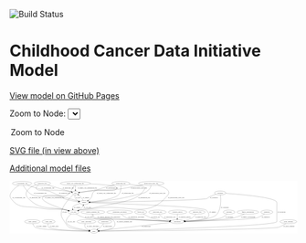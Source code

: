 <link rel='stylesheet' href="assets/style.css">
<link rel='stylesheet' href="https://unpkg.com/leaflet@1.5.1/dist/leaflet.css" integrity="sha512-xwE/Az9zrjBIphAcBb3F6JVqxf46+CDLwfLMHloNu6KEQCAWi6HcDUbeOfBIptF7tcCzusKFjFw2yuvEpDL9wQ==" crossorigin="">
<script type="text/javascript" src="https://code.jquery.com/jquery-3.2.1.min.js"></script>
<script type="text/javascript"  src="https://unpkg.com/leaflet@1.5.1/dist/leaflet.js"></script>
<script type="text/javascript" src="assets/actions.js"></script>

![Build Status](https://github.com/CBIIT/ccdi-model/actions/workflows/model-test-and-deploy.yml/badge.svg)

# Childhood Cancer Data Initiative Model

[View model on GitHub Pages](https://cbiit.github.io/ccdi-model/)



Zoom to Node: <select id="node_select">
  <option value="">Zoom to Node</option>
</select>
<div id="model"></div>

<p>
<a href="./model-desc/ccdi-model.svg">SVG file (in view above)</a>
<p>
<a href="./model-desc">Additional model files</a>
<div id='graph' style='display:off;'>
<svg width="2618pt" height="479pt"
 viewBox="0.00 0.00 2618.19 479.00" xmlns="http://www.w3.org/2000/svg" xmlns:xlink="http://www.w3.org/1999/xlink">
<g id="graph0" class="graph" transform="scale(1 1) rotate(0) translate(4 475)">
<title>Perl</title>
<polygon fill="#ffffff" stroke="transparent" points="-4,4 -4,-475 2614.1937,-475 2614.1937,4 -4,4"/>
<!-- study -->
<g id="node1" class="node">
<title>study</title>
<ellipse fill="none" stroke="#000000" cx="763.8506" cy="-18" rx="36.2938" ry="18"/>
<text text-anchor="middle" x="763.8506" y="-14.3" font-family="Times,serif" font-size="14.00" fill="#000000">study</text>
</g>
<!-- single_cell_sequencing_file -->
<g id="node2" class="node">
<title>single_cell_sequencing_file</title>
<ellipse fill="none" stroke="#000000" cx="594.8506" cy="-453" rx="137.5759" ry="18"/>
<text text-anchor="middle" x="594.8506" y="-449.3" font-family="Times,serif" font-size="14.00" fill="#000000">single_cell_sequencing_file</text>
</g>
<!-- sample -->
<g id="node7" class="node">
<title>sample</title>
<ellipse fill="none" stroke="#000000" cx="673.8506" cy="-279" rx="44.393" ry="18"/>
<text text-anchor="middle" x="673.8506" y="-275.3" font-family="Times,serif" font-size="14.00" fill="#000000">sample</text>
</g>
<!-- single_cell_sequencing_file&#45;&gt;sample -->
<g id="edge28" class="edge">
<title>single_cell_sequencing_file&#45;&gt;sample</title>
<path fill="none" stroke="#000000" d="M728.9513,-448.7583C829.5354,-444.1527 952.5814,-434.9104 968.8506,-417 973.3331,-412.0653 973.3484,-406.9208 968.8506,-402 938.744,-369.0621 806.0746,-408.6106 768.8506,-384 739.8236,-364.8089 755.6654,-340.3716 731.8506,-315 725.9043,-308.665 718.607,-303.0059 711.2203,-298.1552"/>
<polygon fill="#000000" stroke="#000000" points="712.9344,-295.1004 702.5834,-292.8402 709.2657,-301.0621 712.9344,-295.1004"/>
<text text-anchor="middle" x="877.3506" y="-362.3" font-family="Times,serif" font-size="14.00" fill="#000000">of_single_cell_sequencing_file</text>
</g>
<!-- pdx -->
<g id="node11" class="node">
<title>pdx</title>
<ellipse fill="none" stroke="#000000" cx="594.8506" cy="-366" rx="27.8951" ry="18"/>
<text text-anchor="middle" x="594.8506" y="-362.3" font-family="Times,serif" font-size="14.00" fill="#000000">pdx</text>
</g>
<!-- single_cell_sequencing_file&#45;&gt;pdx -->
<g id="edge30" class="edge">
<title>single_cell_sequencing_file&#45;&gt;pdx</title>
<path fill="none" stroke="#000000" d="M594.8506,-434.9735C594.8506,-423.1918 594.8506,-407.5607 594.8506,-394.1581"/>
<polygon fill="#000000" stroke="#000000" points="598.3507,-394.0033 594.8506,-384.0034 591.3507,-394.0034 598.3507,-394.0033"/>
<text text-anchor="middle" x="703.3506" y="-405.8" font-family="Times,serif" font-size="14.00" fill="#000000">of_single_cell_sequencing_file</text>
</g>
<!-- cell_line -->
<g id="node17" class="node">
<title>cell_line</title>
<ellipse fill="none" stroke="#000000" cx="577.8506" cy="-192" rx="49.2915" ry="18"/>
<text text-anchor="middle" x="577.8506" y="-188.3" font-family="Times,serif" font-size="14.00" fill="#000000">cell_line</text>
</g>
<!-- single_cell_sequencing_file&#45;&gt;cell_line -->
<g id="edge29" class="edge">
<title>single_cell_sequencing_file&#45;&gt;cell_line</title>
<path fill="none" stroke="#000000" d="M585.0665,-434.7293C570.052,-407.4391 541.245,-358.1416 523.8506,-348 480.3267,-322.6239 332.0321,-367.0121 297.8506,-330 262.3663,-291.5771 439.5583,-232.6457 528.8981,-205.9729"/>
<polygon fill="#000000" stroke="#000000" points="529.9646,-209.3074 538.5592,-203.112 527.977,-202.5955 529.9646,-209.3074"/>
<text text-anchor="middle" x="406.3506" y="-318.8" font-family="Times,serif" font-size="14.00" fill="#000000">of_single_cell_sequencing_file</text>
</g>
<!-- study_admin -->
<g id="node3" class="node">
<title>study_admin</title>
<ellipse fill="none" stroke="#000000" cx="202.8506" cy="-105" rx="70.3881" ry="18"/>
<text text-anchor="middle" x="202.8506" y="-101.3" font-family="Times,serif" font-size="14.00" fill="#000000">study_admin</text>
</g>
<!-- study_admin&#45;&gt;study -->
<g id="edge39" class="edge">
<title>study_admin&#45;&gt;study</title>
<path fill="none" stroke="#000000" d="M207.1968,-86.7945C210.9362,-75.3723 217.569,-61.444 228.8506,-54 269.0546,-27.4717 593.9382,-20.3076 716.9146,-18.5365"/>
<polygon fill="#000000" stroke="#000000" points="717.1901,-22.0331 727.1407,-18.395 717.0932,-15.0338 717.1901,-22.0331"/>
<text text-anchor="middle" x="285.3506" y="-57.8" font-family="Times,serif" font-size="14.00" fill="#000000">of_study_admin</text>
</g>
<!-- exposure -->
<g id="node4" class="node">
<title>exposure</title>
<ellipse fill="none" stroke="#000000" cx="1992.8506" cy="-192" rx="53.0913" ry="18"/>
<text text-anchor="middle" x="1992.8506" y="-188.3" font-family="Times,serif" font-size="14.00" fill="#000000">exposure</text>
</g>
<!-- participant -->
<g id="node23" class="node">
<title>participant</title>
<ellipse fill="none" stroke="#000000" cx="1521.8506" cy="-105" rx="62.2891" ry="18"/>
<text text-anchor="middle" x="1521.8506" y="-101.3" font-family="Times,serif" font-size="14.00" fill="#000000">participant</text>
</g>
<!-- exposure&#45;&gt;participant -->
<g id="edge11" class="edge">
<title>exposure&#45;&gt;participant</title>
<path fill="none" stroke="#000000" d="M1976.0716,-174.8809C1963.4427,-163.1637 1945.0696,-148.4488 1925.8506,-141 1867.2722,-118.2964 1694.0795,-109.7524 1594.5067,-106.6592"/>
<polygon fill="#000000" stroke="#000000" points="1594.3207,-103.1522 1584.2203,-106.3509 1594.1109,-110.149 1594.3207,-103.1522"/>
<text text-anchor="middle" x="1995.3506" y="-144.8" font-family="Times,serif" font-size="14.00" fill="#000000">of_exposure</text>
</g>
<!-- family_relationship -->
<g id="node5" class="node">
<title>family_relationship</title>
<ellipse fill="none" stroke="#000000" cx="2163.8506" cy="-192" rx="100.1823" ry="18"/>
<text text-anchor="middle" x="2163.8506" y="-188.3" font-family="Times,serif" font-size="14.00" fill="#000000">family_relationship</text>
</g>
<!-- family_relationship&#45;&gt;participant -->
<g id="edge25" class="edge">
<title>family_relationship&#45;&gt;participant</title>
<path fill="none" stroke="#000000" d="M2131.4649,-174.8823C2107.6492,-163.1658 2074.1183,-148.4512 2042.8506,-141 1959.7457,-121.1958 1716.6627,-111.0405 1594.1695,-107.0601"/>
<polygon fill="#000000" stroke="#000000" points="1594.2377,-103.5606 1584.1309,-106.7389 1594.0138,-110.557 1594.2377,-103.5606"/>
<text text-anchor="middle" x="2166.3506" y="-144.8" font-family="Times,serif" font-size="14.00" fill="#000000">of_family_relationship</text>
</g>
<!-- diagnosis -->
<g id="node6" class="node">
<title>diagnosis</title>
<ellipse fill="none" stroke="#000000" cx="2336.8506" cy="-192" rx="54.6905" ry="18"/>
<text text-anchor="middle" x="2336.8506" y="-188.3" font-family="Times,serif" font-size="14.00" fill="#000000">diagnosis</text>
</g>
<!-- diagnosis&#45;&gt;participant -->
<g id="edge7" class="edge">
<title>diagnosis&#45;&gt;participant</title>
<path fill="none" stroke="#000000" d="M2315.3376,-175.3935C2298.5181,-163.4409 2274.0108,-148.2048 2249.8506,-141 2188.2774,-122.6383 1766.1826,-110.7523 1594.371,-106.6241"/>
<polygon fill="#000000" stroke="#000000" points="1594.2405,-103.1201 1584.16,-106.3809 1594.0737,-110.1181 1594.2405,-103.1201"/>
<text text-anchor="middle" x="2326.3506" y="-144.8" font-family="Times,serif" font-size="14.00" fill="#000000">of_diagnosis</text>
</g>
<!-- sample&#45;&gt;pdx -->
<g id="edge41" class="edge">
<title>sample&#45;&gt;pdx</title>
<path fill="none" stroke="#000000" d="M665.7062,-296.6992C660.3966,-307.0918 652.8002,-320.0885 643.8506,-330 638.0805,-336.3902 631.0133,-342.3628 624.0611,-347.5353"/>
<polygon fill="#000000" stroke="#000000" points="621.5759,-345.0053 615.423,-353.6304 625.6116,-350.7248 621.5759,-345.0053"/>
<text text-anchor="middle" x="691.3506" y="-318.8" font-family="Times,serif" font-size="14.00" fill="#000000">of_sample</text>
</g>
<!-- sample&#45;&gt;cell_line -->
<g id="edge40" class="edge">
<title>sample&#45;&gt;cell_line</title>
<path fill="none" stroke="#000000" d="M635.5503,-269.9106C610.9084,-263.1994 582.1688,-253.4483 574.8506,-243 570.2511,-236.4334 569.2737,-228.1457 569.934,-220.1711"/>
<polygon fill="#000000" stroke="#000000" points="573.4311,-220.4705 571.5784,-210.0389 566.5215,-219.3491 573.4311,-220.4705"/>
<text text-anchor="middle" x="611.3506" y="-231.8" font-family="Times,serif" font-size="14.00" fill="#000000">of_sample</text>
</g>
<!-- sample&#45;&gt;participant -->
<g id="edge42" class="edge">
<title>sample&#45;&gt;participant</title>
<path fill="none" stroke="#000000" d="M718.234,-277.6888C919.9214,-271.5478 1742.0483,-244.473 1783.8506,-210 1807.992,-190.0914 1818.4966,-164.5139 1797.8506,-141 1784.5011,-125.7962 1670.4894,-115.0775 1593.2397,-109.4827"/>
<polygon fill="#000000" stroke="#000000" points="1593.2923,-105.9777 1583.0694,-108.7602 1592.7962,-112.9601 1593.2923,-105.9777"/>
<text text-anchor="middle" x="1844.3506" y="-188.3" font-family="Times,serif" font-size="14.00" fill="#000000">of_sample</text>
</g>
<!-- therapeutic_procedure -->
<g id="node8" class="node">
<title>therapeutic_procedure</title>
<ellipse fill="none" stroke="#000000" cx="997.8506" cy="-192" rx="117.7793" ry="18"/>
<text text-anchor="middle" x="997.8506" y="-188.3" font-family="Times,serif" font-size="14.00" fill="#000000">therapeutic_procedure</text>
</g>
<!-- therapeutic_procedure&#45;&gt;participant -->
<g id="edge31" class="edge">
<title>therapeutic_procedure&#45;&gt;participant</title>
<path fill="none" stroke="#000000" d="M1012.5922,-174.0662C1023.2794,-162.45 1038.8015,-148.1918 1055.8506,-141 1091.1297,-126.1182 1327.709,-113.6111 1449.5732,-108.0669"/>
<polygon fill="#000000" stroke="#000000" points="1450.0963,-111.5469 1459.9285,-107.6 1449.781,-104.554 1450.0963,-111.5469"/>
<text text-anchor="middle" x="1148.8506" y="-144.8" font-family="Times,serif" font-size="14.00" fill="#000000">of_therapeutic_procedure</text>
</g>
<!-- follow_up -->
<g id="node9" class="node">
<title>follow_up</title>
<ellipse fill="none" stroke="#000000" cx="1188.8506" cy="-192" rx="55.4913" ry="18"/>
<text text-anchor="middle" x="1188.8506" y="-188.3" font-family="Times,serif" font-size="14.00" fill="#000000">follow_up</text>
</g>
<!-- follow_up&#45;&gt;participant -->
<g id="edge27" class="edge">
<title>follow_up&#45;&gt;participant</title>
<path fill="none" stroke="#000000" d="M1212.1508,-175.602C1229.6818,-164.0798 1254.7353,-149.2955 1278.8506,-141 1334.4792,-121.8641 1400.71,-112.8981 1449.9669,-108.6981"/>
<polygon fill="#000000" stroke="#000000" points="1450.5239,-112.1646 1460.2103,-107.8722 1449.9613,-105.1873 1450.5239,-112.1646"/>
<text text-anchor="middle" x="1323.8506" y="-144.8" font-family="Times,serif" font-size="14.00" fill="#000000">of_follow_up</text>
</g>
<!-- study_arm -->
<g id="node10" class="node">
<title>study_arm</title>
<ellipse fill="none" stroke="#000000" cx="350.8506" cy="-105" rx="59.5901" ry="18"/>
<text text-anchor="middle" x="350.8506" y="-101.3" font-family="Times,serif" font-size="14.00" fill="#000000">study_arm</text>
</g>
<!-- study_arm&#45;&gt;study -->
<g id="edge37" class="edge">
<title>study_arm&#45;&gt;study</title>
<path fill="none" stroke="#000000" d="M345.7089,-86.7061C343.8521,-75.8328 343.8685,-62.5403 351.8506,-54 376.3797,-27.7553 614.3419,-20.5434 717.0459,-18.6455"/>
<polygon fill="#000000" stroke="#000000" points="717.1979,-22.1435 727.1348,-18.4682 717.0749,-15.1446 717.1979,-22.1435"/>
<text text-anchor="middle" x="400.3506" y="-57.8" font-family="Times,serif" font-size="14.00" fill="#000000">of_study_arm</text>
</g>
<!-- pdx&#45;&gt;study -->
<g id="edge35" class="edge">
<title>pdx&#45;&gt;study</title>
<path fill="none" stroke="#000000" d="M577.4664,-351.3904C548.8734,-326.0866 492.9834,-270.9343 471.8506,-210 453.1867,-156.1845 476.9575,-134.8546 507.8506,-87 518.7646,-70.0937 521.0731,-63.4286 538.8506,-54 569.0368,-37.9902 660.9378,-27.1945 717.5184,-21.866"/>
<polygon fill="#000000" stroke="#000000" points="718.0118,-25.3355 727.6494,-20.9347 717.371,-18.3649 718.0118,-25.3355"/>
<text text-anchor="middle" x="495.8506" y="-188.3" font-family="Times,serif" font-size="14.00" fill="#000000">of_pdx</text>
</g>
<!-- pdx&#45;&gt;sample -->
<g id="edge36" class="edge">
<title>pdx&#45;&gt;sample</title>
<path fill="none" stroke="#000000" d="M590.7607,-348.1007C589.3916,-337.6372 589.551,-324.6362 595.8506,-315 602.8052,-304.3617 613.7731,-296.8168 625.3116,-291.4847"/>
<polygon fill="#000000" stroke="#000000" points="626.698,-294.6991 634.6218,-287.666 624.0416,-288.2227 626.698,-294.6991"/>
<text text-anchor="middle" x="619.8506" y="-318.8" font-family="Times,serif" font-size="14.00" fill="#000000">of_pdx</text>
</g>
<!-- molecular_test -->
<g id="node12" class="node">
<title>molecular_test</title>
<ellipse fill="none" stroke="#000000" cx="1341.8506" cy="-192" rx="79.8859" ry="18"/>
<text text-anchor="middle" x="1341.8506" y="-188.3" font-family="Times,serif" font-size="14.00" fill="#000000">molecular_test</text>
</g>
<!-- molecular_test&#45;&gt;participant -->
<g id="edge10" class="edge">
<title>molecular_test&#45;&gt;participant</title>
<path fill="none" stroke="#000000" d="M1354.9956,-174.0244C1363.9488,-162.9929 1376.7113,-149.4139 1390.8506,-141 1410.7125,-129.1806 1434.5632,-121.1349 1456.4389,-115.7057"/>
<polygon fill="#000000" stroke="#000000" points="1457.39,-119.0778 1466.3295,-113.3912 1455.795,-112.2619 1457.39,-119.0778"/>
<text text-anchor="middle" x="1454.8506" y="-144.8" font-family="Times,serif" font-size="14.00" fill="#000000">of_molecular_test</text>
</g>
<!-- medical_history -->
<g id="node13" class="node">
<title>medical_history</title>
<ellipse fill="none" stroke="#000000" cx="1524.8506" cy="-192" rx="85.2851" ry="18"/>
<text text-anchor="middle" x="1524.8506" y="-188.3" font-family="Times,serif" font-size="14.00" fill="#000000">medical_history</text>
</g>
<!-- medical_history&#45;&gt;participant -->
<g id="edge38" class="edge">
<title>medical_history&#45;&gt;participant</title>
<path fill="none" stroke="#000000" d="M1523.706,-173.6918C1523.3859,-168.0228 1523.0668,-161.7548 1522.8506,-156 1522.5781,-148.7461 1522.3775,-140.9088 1522.2308,-133.6054"/>
<polygon fill="#000000" stroke="#000000" points="1525.7271,-133.3544 1522.0523,-123.4173 1518.7281,-133.4771 1525.7271,-133.3544"/>
<text text-anchor="middle" x="1590.8506" y="-144.8" font-family="Times,serif" font-size="14.00" fill="#000000">of_medical_history</text>
</g>
<!-- pathology_file -->
<g id="node14" class="node">
<title>pathology_file</title>
<ellipse fill="none" stroke="#000000" cx="293.8506" cy="-453" rx="76.0865" ry="18"/>
<text text-anchor="middle" x="293.8506" y="-449.3" font-family="Times,serif" font-size="14.00" fill="#000000">pathology_file</text>
</g>
<!-- pathology_file&#45;&gt;sample -->
<g id="edge3" class="edge">
<title>pathology_file&#45;&gt;sample</title>
<path fill="none" stroke="#000000" d="M258.8349,-436.9339C242.663,-427.3286 229.163,-414.5786 239.8506,-402 255.8889,-383.124 326.041,-390.829 349.8506,-384 389.6806,-372.576 396.7771,-361.7914 435.8506,-348 500.8046,-325.0737 577.6078,-303.8346 626.0304,-291.1402"/>
<polygon fill="#000000" stroke="#000000" points="627.1238,-294.4723 635.918,-288.5636 625.3585,-287.6985 627.1238,-294.4723"/>
<text text-anchor="middle" x="496.8506" y="-362.3" font-family="Times,serif" font-size="14.00" fill="#000000">of_pathology_file</text>
</g>
<!-- pathology_file&#45;&gt;pdx -->
<g id="edge2" class="edge">
<title>pathology_file&#45;&gt;pdx</title>
<path fill="none" stroke="#000000" d="M341.7391,-438.9701C376.8997,-428.6871 425.8272,-414.4152 468.8506,-402 499.3969,-393.1853 534.1403,-383.2666 559.3961,-376.0759"/>
<polygon fill="#000000" stroke="#000000" points="560.599,-379.3726 569.2591,-373.2691 558.683,-372.6399 560.599,-379.3726"/>
<text text-anchor="middle" x="529.8506" y="-405.8" font-family="Times,serif" font-size="14.00" fill="#000000">of_pathology_file</text>
</g>
<!-- pathology_file&#45;&gt;cell_line -->
<g id="edge1" class="edge">
<title>pathology_file&#45;&gt;cell_line</title>
<path fill="none" stroke="#000000" d="M238.3335,-440.5975C208.0446,-430.6934 173.0938,-413.4233 154.8506,-384 138.4063,-357.4781 145.7593,-337.0409 167.8506,-315 281.9154,-201.1953 357.9646,-246.7295 514.8506,-210 519.7775,-208.8465 524.8945,-207.5504 529.9866,-206.1961"/>
<polygon fill="#000000" stroke="#000000" points="530.9695,-209.5559 539.6921,-203.542 529.123,-202.8038 530.9695,-209.5559"/>
<text text-anchor="middle" x="228.8506" y="-318.8" font-family="Times,serif" font-size="14.00" fill="#000000">of_pathology_file</text>
</g>
<!-- radiology_file -->
<g id="node15" class="node">
<title>radiology_file</title>
<ellipse fill="none" stroke="#000000" cx="1701.8506" cy="-192" rx="73.387" ry="18"/>
<text text-anchor="middle" x="1701.8506" y="-188.3" font-family="Times,serif" font-size="14.00" fill="#000000">radiology_file</text>
</g>
<!-- radiology_file&#45;&gt;participant -->
<g id="edge12" class="edge">
<title>radiology_file&#45;&gt;participant</title>
<path fill="none" stroke="#000000" d="M1690.7993,-173.9407C1683.1356,-162.8758 1671.9691,-149.2912 1658.8506,-141 1638.0233,-127.8367 1612.5149,-119.4628 1589.1792,-114.1456"/>
<polygon fill="#000000" stroke="#000000" points="1589.8408,-110.708 1579.3312,-112.0488 1588.3831,-117.5546 1589.8408,-110.708"/>
<text text-anchor="middle" x="1734.8506" y="-144.8" font-family="Times,serif" font-size="14.00" fill="#000000">of_radiology_file</text>
</g>
<!-- methylation_array_file -->
<g id="node16" class="node">
<title>methylation_array_file</title>
<ellipse fill="none" stroke="#000000" cx="1284.8506" cy="-453" rx="115.8798" ry="18"/>
<text text-anchor="middle" x="1284.8506" y="-449.3" font-family="Times,serif" font-size="14.00" fill="#000000">methylation_array_file</text>
</g>
<!-- methylation_array_file&#45;&gt;sample -->
<g id="edge4" class="edge">
<title>methylation_array_file&#45;&gt;sample</title>
<path fill="none" stroke="#000000" d="M1282.9262,-434.5932C1280.952,-423.9499 1276.9526,-410.938 1268.8506,-402 1227.6574,-356.5567 1200.6994,-365.2855 1141.8506,-348 995.9389,-305.1418 816.2573,-288.1838 727.9969,-282.0808"/>
<polygon fill="#000000" stroke="#000000" points="728.1631,-278.5841 717.9509,-281.406 727.6939,-285.5684 728.1631,-278.5841"/>
<text text-anchor="middle" x="1341.3506" y="-362.3" font-family="Times,serif" font-size="14.00" fill="#000000">of_methylation_array_file</text>
</g>
<!-- methylation_array_file&#45;&gt;pdx -->
<g id="edge5" class="edge">
<title>methylation_array_file&#45;&gt;pdx</title>
<path fill="none" stroke="#000000" d="M1209.6929,-439.2105C1131.8073,-424.9903 1018.5712,-404.5372 997.8506,-402 880.6766,-387.6522 850.3245,-395.6398 732.8506,-384 698.7388,-380.6201 660.0516,-375.458 632.3373,-371.5272"/>
<polygon fill="#000000" stroke="#000000" points="632.6805,-368.0407 622.2853,-370.0872 631.6879,-374.97 632.6805,-368.0407"/>
<text text-anchor="middle" x="1173.3506" y="-405.8" font-family="Times,serif" font-size="14.00" fill="#000000">of_methylation_array_file</text>
</g>
<!-- methylation_array_file&#45;&gt;cell_line -->
<g id="edge6" class="edge">
<title>methylation_array_file&#45;&gt;cell_line</title>
<path fill="none" stroke="#000000" d="M1343.8895,-437.5047C1399.3738,-420.0475 1469.3889,-388.7137 1436.8506,-348 1255.9008,-121.586 1083.0345,-267.1348 795.8506,-228 724.9462,-218.3378 705.8903,-224.6705 635.8506,-210 631.9567,-209.1844 627.9505,-208.2181 623.9498,-207.1634"/>
<polygon fill="#000000" stroke="#000000" points="624.6573,-203.7267 614.0835,-204.3946 622.7659,-210.4664 624.6573,-203.7267"/>
<text text-anchor="middle" x="1512.3506" y="-318.8" font-family="Times,serif" font-size="14.00" fill="#000000">of_methylation_array_file</text>
</g>
<!-- cell_line&#45;&gt;study -->
<g id="edge21" class="edge">
<title>cell_line&#45;&gt;study</title>
<path fill="none" stroke="#000000" d="M556.5331,-175.5431C531.4305,-154.1573 495.7806,-116.112 517.8506,-87 541.9652,-55.1909 653.7646,-34.0034 718.0361,-24.2249"/>
<polygon fill="#000000" stroke="#000000" points="718.9284,-27.6308 728.3049,-22.6981 717.8988,-20.7069 718.9284,-27.6308"/>
<text text-anchor="middle" x="558.3506" y="-101.3" font-family="Times,serif" font-size="14.00" fill="#000000">of_cell_line</text>
</g>
<!-- cell_line&#45;&gt;sample -->
<g id="edge20" class="edge">
<title>cell_line&#45;&gt;sample</title>
<path fill="none" stroke="#000000" d="M615.0397,-203.9705C627.9908,-209.6085 641.7834,-217.4638 651.8506,-228 658.0073,-234.4436 662.586,-242.8818 665.9237,-251.0347"/>
<polygon fill="#000000" stroke="#000000" points="662.7183,-252.4638 669.402,-260.6845 669.3036,-250.0901 662.7183,-252.4638"/>
<text text-anchor="middle" x="703.3506" y="-231.8" font-family="Times,serif" font-size="14.00" fill="#000000">of_cell_line</text>
</g>
<!-- cell_line&#45;&gt;participant -->
<g id="edge19" class="edge">
<title>cell_line&#45;&gt;participant</title>
<path fill="none" stroke="#000000" d="M600.9369,-176.0679C619.8597,-163.9724 647.8328,-148.2294 674.8506,-141 774.3179,-114.3845 1034.9785,-127.4107 1137.8506,-123 1246.8122,-118.3282 1373.1341,-112.2863 1450.2547,-108.5271"/>
<polygon fill="#000000" stroke="#000000" points="1450.5214,-112.0183 1460.3388,-108.0349 1450.18,-105.0266 1450.5214,-112.0183"/>
<text text-anchor="middle" x="715.3506" y="-144.8" font-family="Times,serif" font-size="14.00" fill="#000000">of_cell_line</text>
</g>
<!-- study_personnel -->
<g id="node18" class="node">
<title>study_personnel</title>
<ellipse fill="none" stroke="#000000" cx="694.8506" cy="-105" rx="87.1846" ry="18"/>
<text text-anchor="middle" x="694.8506" y="-101.3" font-family="Times,serif" font-size="14.00" fill="#000000">study_personnel</text>
</g>
<!-- study_personnel&#45;&gt;study -->
<g id="edge33" class="edge">
<title>study_personnel&#45;&gt;study</title>
<path fill="none" stroke="#000000" d="M684.6292,-86.802C680.3054,-76.486 677.5554,-63.736 683.8506,-54 692.1151,-41.2183 706.1187,-32.9297 720.1212,-27.5742"/>
<polygon fill="#000000" stroke="#000000" points="721.3951,-30.8381 729.7444,-24.3159 719.1501,-24.2078 721.3951,-30.8381"/>
<text text-anchor="middle" x="753.3506" y="-57.8" font-family="Times,serif" font-size="14.00" fill="#000000">of_study_personnel</text>
</g>
<!-- publication -->
<g id="node19" class="node">
<title>publication</title>
<ellipse fill="none" stroke="#000000" cx="862.8506" cy="-105" rx="63.0888" ry="18"/>
<text text-anchor="middle" x="862.8506" y="-101.3" font-family="Times,serif" font-size="14.00" fill="#000000">publication</text>
</g>
<!-- publication&#45;&gt;study -->
<g id="edge34" class="edge">
<title>publication&#45;&gt;study</title>
<path fill="none" stroke="#000000" d="M851.2641,-87.1616C843.9268,-76.7198 833.7827,-63.7201 822.8506,-54 815.3965,-47.3724 806.5626,-41.2531 798.0308,-36.011"/>
<polygon fill="#000000" stroke="#000000" points="799.7126,-32.9396 789.3197,-30.881 796.1605,-38.9714 799.7126,-32.9396"/>
<text text-anchor="middle" x="887.8506" y="-57.8" font-family="Times,serif" font-size="14.00" fill="#000000">of_publication</text>
</g>
<!-- cytogenomic_file -->
<g id="node20" class="node">
<title>cytogenomic_file</title>
<ellipse fill="none" stroke="#000000" cx="109.8506" cy="-453" rx="89.8845" ry="18"/>
<text text-anchor="middle" x="109.8506" y="-449.3" font-family="Times,serif" font-size="14.00" fill="#000000">cytogenomic_file</text>
</g>
<!-- cytogenomic_file&#45;&gt;sample -->
<g id="edge13" class="edge">
<title>cytogenomic_file&#45;&gt;sample</title>
<path fill="none" stroke="#000000" d="M119.6586,-435.0267C134.1888,-410.4247 163.9582,-367.1367 202.8506,-348 255.2145,-322.2347 408.7672,-346.1393 464.8506,-330 478.4177,-326.0958 479.5604,-319.7622 492.8506,-315 534.7559,-299.9843 584.4887,-290.6636 621.2094,-285.2791"/>
<polygon fill="#000000" stroke="#000000" points="621.7939,-288.7313 631.2042,-283.8633 620.8121,-281.8005 621.7939,-288.7313"/>
<text text-anchor="middle" x="274.3506" y="-362.3" font-family="Times,serif" font-size="14.00" fill="#000000">of_cytogenomic_file</text>
</g>
<!-- cytogenomic_file&#45;&gt;pdx -->
<g id="edge14" class="edge">
<title>cytogenomic_file&#45;&gt;pdx</title>
<path fill="none" stroke="#000000" d="M155.6904,-437.4706C195.8185,-424.1128 251.1516,-406.33 273.8506,-402 378.0516,-382.1231 406.8766,-399.2777 511.8506,-384 527.3489,-381.7444 544.2752,-378.2618 558.7763,-374.9586"/>
<polygon fill="#000000" stroke="#000000" points="559.9098,-378.2882 568.8516,-372.6053 558.3176,-371.4716 559.9098,-378.2882"/>
<text text-anchor="middle" x="345.3506" y="-405.8" font-family="Times,serif" font-size="14.00" fill="#000000">of_cytogenomic_file</text>
</g>
<!-- cytogenomic_file&#45;&gt;cell_line -->
<g id="edge15" class="edge">
<title>cytogenomic_file&#45;&gt;cell_line</title>
<path fill="none" stroke="#000000" d="M81.1071,-435.807C41.1531,-409.7181 -22.8763,-358.5564 8.8506,-315 83.0806,-213.0931 155.1379,-252.2958 278.8506,-228 382.0724,-207.7284 411.3045,-228.5441 514.8506,-210 520.1692,-209.0475 525.683,-207.8288 531.1365,-206.4754"/>
<polygon fill="#000000" stroke="#000000" points="532.0534,-209.8533 540.8325,-203.9223 530.2709,-203.0841 532.0534,-209.8533"/>
<text text-anchor="middle" x="80.3506" y="-318.8" font-family="Times,serif" font-size="14.00" fill="#000000">of_cytogenomic_file</text>
</g>
<!-- clinical_measure_file -->
<g id="node21" class="node">
<title>clinical_measure_file</title>
<ellipse fill="none" stroke="#000000" cx="753.8506" cy="-192" rx="108.5808" ry="18"/>
<text text-anchor="middle" x="753.8506" y="-188.3" font-family="Times,serif" font-size="14.00" fill="#000000">clinical_measure_file</text>
</g>
<!-- clinical_measure_file&#45;&gt;study -->
<g id="edge8" class="edge">
<title>clinical_measure_file&#45;&gt;study</title>
<path fill="none" stroke="#000000" d="M749.1627,-173.6912C747.5548,-162.8122 747.8361,-149.5191 755.8506,-141 783.244,-111.8817 905.9271,-150.599 934.8506,-123 957.1858,-101.6875 962.4103,-77.8852 942.8506,-54 926.3853,-33.8936 857.5785,-24.7748 810.2347,-20.817"/>
<polygon fill="#000000" stroke="#000000" points="810.4326,-17.3218 800.1889,-20.0268 809.8837,-24.3003 810.4326,-17.3218"/>
<text text-anchor="middle" x="1040.8506" y="-101.3" font-family="Times,serif" font-size="14.00" fill="#000000">of_clinical_measure_file</text>
</g>
<!-- clinical_measure_file&#45;&gt;participant -->
<g id="edge32" class="edge">
<title>clinical_measure_file&#45;&gt;participant</title>
<path fill="none" stroke="#000000" d="M754.5159,-173.9704C755.9687,-162.6226 759.8599,-148.711 769.8506,-141 770.6875,-140.3541 1262.1561,-117.2006 1450.0153,-108.3725"/>
<polygon fill="#000000" stroke="#000000" points="1450.2465,-111.8656 1460.0712,-107.9 1449.9179,-104.8733 1450.2465,-111.8656"/>
<text text-anchor="middle" x="899.3506" y="-144.8" font-family="Times,serif" font-size="14.00" fill="#000000">of_clinical_measure_file_participant</text>
</g>
<!-- sequencing_file -->
<g id="node22" class="node">
<title>sequencing_file</title>
<ellipse fill="none" stroke="#000000" cx="1007.8506" cy="-453" rx="83.3857" ry="18"/>
<text text-anchor="middle" x="1007.8506" y="-449.3" font-family="Times,serif" font-size="14.00" fill="#000000">sequencing_file</text>
</g>
<!-- sequencing_file&#45;&gt;sample -->
<g id="edge18" class="edge">
<title>sequencing_file&#45;&gt;sample</title>
<path fill="none" stroke="#000000" d="M1009.5391,-434.6749C1010.6125,-411.269 1008.6384,-371.0426 985.8506,-348 950.2449,-311.9963 806.7642,-292.2538 727.3659,-283.889"/>
<polygon fill="#000000" stroke="#000000" points="727.3802,-280.3721 717.0746,-282.8307 726.664,-287.3354 727.3802,-280.3721"/>
<text text-anchor="middle" x="1071.3506" y="-362.3" font-family="Times,serif" font-size="14.00" fill="#000000">of_sequencing_file</text>
</g>
<!-- sequencing_file&#45;&gt;pdx -->
<g id="edge16" class="edge">
<title>sequencing_file&#45;&gt;pdx</title>
<path fill="none" stroke="#000000" d="M950.7412,-439.8942C923.432,-433.4029 890.3395,-425.2098 860.8506,-417 839.3187,-411.0054 834.5959,-407.1667 812.8506,-402 750.4453,-387.1726 676.5561,-376.356 632.8095,-370.6367"/>
<polygon fill="#000000" stroke="#000000" points="632.9915,-367.1313 622.6265,-369.3265 632.0981,-374.0741 632.9915,-367.1313"/>
<text text-anchor="middle" x="927.3506" y="-405.8" font-family="Times,serif" font-size="14.00" fill="#000000">of_sequencing_file</text>
</g>
<!-- sequencing_file&#45;&gt;cell_line -->
<g id="edge17" class="edge">
<title>sequencing_file&#45;&gt;cell_line</title>
<path fill="none" stroke="#000000" d="M1083.3028,-445.2813C1142.1938,-438.4755 1215.5591,-427.9599 1224.8506,-417 1229.1616,-411.9148 1228.0292,-407.8601 1224.8506,-402 1162.3748,-286.8186 1019.0785,-290.7906 747.8506,-228 698.7331,-216.6291 684.9379,-221.5005 635.8506,-210 632.0332,-209.1056 628.101,-208.0913 624.1678,-207.0107"/>
<polygon fill="#000000" stroke="#000000" points="625.0318,-203.6174 614.4541,-204.2187 623.0981,-210.345 625.0318,-203.6174"/>
<text text-anchor="middle" x="1220.3506" y="-318.8" font-family="Times,serif" font-size="14.00" fill="#000000">of_sequencing_file</text>
</g>
<!-- participant&#45;&gt;study -->
<g id="edge26" class="edge">
<title>participant&#45;&gt;study</title>
<path fill="none" stroke="#000000" d="M1463.6302,-98.3177C1318.155,-81.6207 941.069,-38.3404 809.7514,-23.2683"/>
<polygon fill="#000000" stroke="#000000" points="809.9668,-19.7701 799.6329,-22.1069 809.1686,-26.7245 809.9668,-19.7701"/>
<text text-anchor="middle" x="1239.3506" y="-57.8" font-family="Times,serif" font-size="14.00" fill="#000000">of_participant</text>
</g>
<!-- synonym -->
<g id="node24" class="node">
<title>synonym</title>
<ellipse fill="none" stroke="#000000" cx="1911.8506" cy="-366" rx="51.9908" ry="18"/>
<text text-anchor="middle" x="1911.8506" y="-362.3" font-family="Times,serif" font-size="14.00" fill="#000000">synonym</text>
</g>
<!-- synonym&#45;&gt;study -->
<g id="edge22" class="edge">
<title>synonym&#45;&gt;study</title>
<path fill="none" stroke="#000000" d="M1963.2131,-362.6943C2093.7292,-353.6104 2427.8506,-325.7866 2427.8506,-279 2427.8506,-279 2427.8506,-279 2427.8506,-105 2427.8506,-63.3616 1081.2005,-26.2314 810.8002,-19.1956"/>
<polygon fill="#000000" stroke="#000000" points="810.6323,-15.6902 800.5449,-18.9298 810.4508,-22.6878 810.6323,-15.6902"/>
<text text-anchor="middle" x="2470.3506" y="-188.3" font-family="Times,serif" font-size="14.00" fill="#000000">of_synonym</text>
</g>
<!-- synonym&#45;&gt;sample -->
<g id="edge24" class="edge">
<title>synonym&#45;&gt;sample</title>
<path fill="none" stroke="#000000" d="M1872.4374,-353.9832C1853.9347,-347.7621 1831.8286,-339.4816 1812.8506,-330 1801.9333,-324.5456 1801.4911,-318.6657 1789.8506,-315 1738.7992,-298.9237 945.024,-283.7887 728.2085,-279.9389"/>
<polygon fill="#000000" stroke="#000000" points="728.0864,-276.4363 718.0261,-279.7589 727.9626,-283.4352 728.0864,-276.4363"/>
<text text-anchor="middle" x="1855.3506" y="-318.8" font-family="Times,serif" font-size="14.00" fill="#000000">of_synonym</text>
</g>
<!-- synonym&#45;&gt;participant -->
<g id="edge23" class="edge">
<title>synonym&#45;&gt;participant</title>
<path fill="none" stroke="#000000" d="M1914.5551,-347.7936C1918.9771,-311.0663 1923.7378,-227.0891 1884.8506,-174 1851.2478,-128.1252 1690.0889,-112.6975 1594.1653,-107.5473"/>
<polygon fill="#000000" stroke="#000000" points="1594.1148,-104.0402 1583.9489,-107.0243 1593.7568,-111.031 1594.1148,-104.0402"/>
<text text-anchor="middle" x="1954.3506" y="-231.8" font-family="Times,serif" font-size="14.00" fill="#000000">of_synonym</text>
</g>
<!-- study_funding -->
<g id="node25" class="node">
<title>study_funding</title>
<ellipse fill="none" stroke="#000000" cx="2532.8506" cy="-105" rx="77.1866" ry="18"/>
<text text-anchor="middle" x="2532.8506" y="-101.3" font-family="Times,serif" font-size="14.00" fill="#000000">study_funding</text>
</g>
<!-- study_funding&#45;&gt;study -->
<g id="edge9" class="edge">
<title>study_funding&#45;&gt;study</title>
<path fill="none" stroke="#000000" d="M2509.5463,-87.6907C2491.9471,-75.7155 2466.6622,-60.7637 2441.8506,-54 2361.1348,-31.9966 1074.4308,-20.4966 810.8169,-18.3653"/>
<polygon fill="#000000" stroke="#000000" points="810.4782,-14.8626 800.4504,-18.2821 810.422,-21.8624 810.4782,-14.8626"/>
<text text-anchor="middle" x="2537.8506" y="-57.8" font-family="Times,serif" font-size="14.00" fill="#000000">of_study_funding</text>
</g>
</g>
</svg>
</div>
